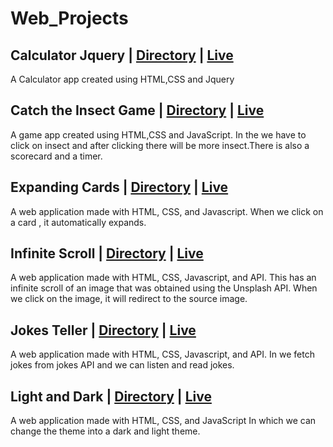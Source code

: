 # Web_Projects

## Calculator Jquery | [Directory](https://github.com/arunkanaujia23/Web_Projects/tree/Calculator_jQuery) | [Live](https://amazing-froyo-d9a7e7.netlify.app/)
A Calculator app created using HTML,CSS and Jquery

##  Catch the Insect Game | [Directory](https://github.com/arunkanaujia23/Web_Projects/tree/Catch_the_Insect_Game) | [Live](https://legendary-pithivier-01eaec.netlify.app/)
A game app created using HTML,CSS and JavaScript. In the we have to click on insect and after clicking there will be more insect.There is also a scorecard and a timer.

##  Expanding Cards | [Directory](https://github.com/arunkanaujia23/Web_Projects/tree/Expanding_Cards) | [Live](https://spectacular-chaja-54f005.netlify.app/)
A web application made with HTML, CSS, and Javascript. When we click on a card , it automatically expands.

##  Infinite Scroll | [Directory](https://github.com/arunkanaujia23/Web_Projects/tree/Infinite_Scroll) | [Live](https://snazzy-tanuki-fae6d6.netlify.app/)
A web application made with HTML, CSS, Javascript, and API. This has an infinite scroll of an image that was obtained using the Unsplash API. When we click on the image, it will redirect to the source image.

##  Jokes Teller | [Directory](https://github.com/arunkanaujia23/Web_Projects/tree/Jokes_Teller) | [Live](https://bucolic-youtiao-211580.netlify.app/)
A web application made with HTML, CSS, Javascript, and API. In we fetch jokes from jokes API and we can listen and read jokes.

##  Light and Dark | [Directory](https://github.com/arunkanaujia23/Web_Projects/tree/Light_and_Dark) | [Live](https://visionary-sawine-56f3de.netlify.app/)
A web application made with HTML, CSS, and JavaScript In which we can change the theme into a dark and light theme.